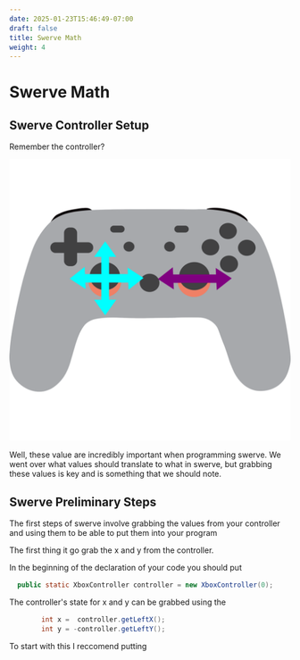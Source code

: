 ```yaml
---
date: 2025-01-23T15:46:49-07:00
draft: false
title: Swerve Math
weight: 4
---
```



# Swerve Math

## Swerve Controller Setup


Remember the controller?

![Controller with arrows for reference](controllerEdited.png)

Well, these value are incredibly important when programming swerve. We went over what values should translate to what in swerve, but grabbing these values is key and is something that we should note.

## Swerve Preliminary Steps


The first steps of swerve involve grabbing the values from your controller and using them to be able to put them into your program

The first thing it go grab the x and y from the controller.

In the beginning of the declaration of your code you should put
```java
  public static XboxController controller = new XboxController(0);
```

The controller's state for x and y can be grabbed using the

```java
        int x =  controller.getLeftX();
        int y = -controller.getLeftY();
```

To start with this I reccomend putting